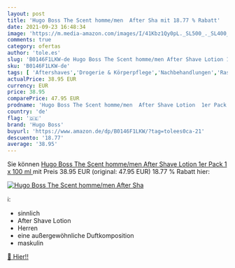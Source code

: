 ```yaml
---
layout: post
title: 'Hugo Boss The Scent homme/men  After Sha mit 18.77 % Rabatt'
date: 2021-09-23 16:48:34
image: 'https://m.media-amazon.com/images/I/41Kbz1Qy0pL._SL500_._SL400_.jpg'
comments: true
category: ofertas
author: 'tole.es'
slug: 'B0146F1LKW-de Hugo Boss The Scent homme/men After Shave Lotion 1er Pack...'
sku: 'B0146F1LKW-de'
tags: [ 'Aftershaves','Drogerie & Körperpflege','Nachbehandlungen','Rasur & Enthaarung','hugo boss', ]
actualPrice: 38.95 EUR
currency: EUR
price: 38.95
comparePrice: 47.95 EUR
prodname: 'Hugo Boss The Scent homme/men  After Shave Lotion  1er Pack  1 x 100 ml '
country: 'de'
flag: '🇩🇪'
brand: 'Hugo Boss'
buyurl: 'https://www.amazon.de/dp/B0146F1LKW/?tag=tolees0ca-21'
descuento: '18.77'
average: '38.95'
---
```


Sie können [Hugo Boss The Scent homme/men  After Shave Lotion  1er Pack  1 x 100 ml ](https://www.amazon.de/dp/B0146F1LKW/?tag=tolees0ca-21) mit Preis 38.95 EUR (original: 47.95 EUR) 18.77 % Rabatt hier:

[![Hugo Boss The Scent homme/men  After Sha](https://m.media-amazon.com/images/I/41Kbz1Qy0pL._SL500_._SL400_.jpg)](https://www.amazon.de/dp/B0146F1LKW/?tag=tolees0ca-21)

ℹ️:

- sinnlich
- After Shave Lotion
- Herren
- eine außergewöhnliche Duftkomposition
- maskulin

[🛒 Hier!!](https://www.amazon.de/dp/B0146F1LKW/?tag=tolees0ca-21)
